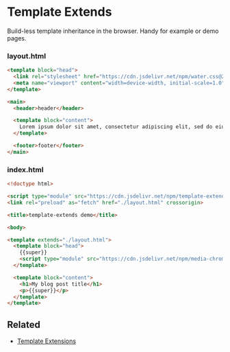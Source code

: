 # Template Extends

Build-less template inheritance in the browser. Handy for example or demo pages. 

### layout.html

```html
<template block="head">
  <link rel="stylesheet" href="https://cdn.jsdelivr.net/npm/water.css@2/out/water.css" />
  <meta name="viewport" content="width=device-width, initial-scale=1.0" />
</template>

<main>
  <header>header</header>

  <template block="content">
    Lorem ipsum dolor sit amet, consectetur adipiscing elit, sed do eiusmod tempor incididunt ut labore et dolore magna aliqua. Ut enim ad minim veniam, quis nostrud exercitation ullamco laboris nisi ut aliquip ex ea commodo consequat. Duis aute irure dolor in reprehenderit in voluptate velit esse cillum dolore eu fugiat nulla pariatur. Excepteur sint occaecat cupidatat non proident, sunt in culpa qui officia deserunt mollit anim id est laborum.
  </template>

  <footer>footer</footer>
</main>
```

### index.html

```html
<!doctype html>

<script type="module" src="https://cdn.jsdelivr.net/npm/template-extends"></script>
<link rel="preload" as="fetch" href="./layout.html" crossorigin>

<title>template-extends demo</title>

<body>

<template extends="./layout.html">
  <template block="head">
    {{super}}
    <script type="module" src="https://cdn.jsdelivr.net/npm/media-chrome/+esm"></script>
  </template>

  <template block="content">
    <h1>My blog post title</h1>
    <p>{{super}}</p>
  </template>
</template>
```

## Related

- [Template Extensions](https://github.com/luwes/template-extensions)
